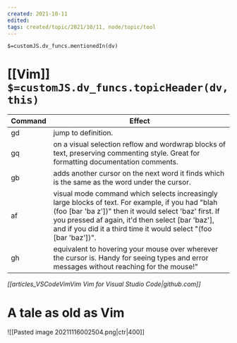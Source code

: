 ```yaml
---
created: 2021-10-11
edited: 
tags: created/topic/2021/10/11, node/topic/tool
---
```


`$=customJS.dv_funcs.mentionedIn(dv)`
# [[Vim]] `$=customJS.dv_funcs.topicHeader(dv, this)`
 

| Command | Effect                                                                                                                                                                                                                                                                                                       |
| ------- | ------------------------------------------------------------------------------------------------------------------------------------------------------------------------------------------------------------------------------------------------------------------------------------------------------------ |
| gd      | jump to definition.                                                                                                                                                                                                                                                                                          |
| gq      | on a visual selection reflow and wordwrap blocks of text, preserving commenting style. Great for formatting documentation comments.                                                                                                                                                                          |
| gb      | adds another cursor on the next word it finds which is the same as the word under the cursor.                                                                                                                                                                                                                |
| af      | visual mode command which selects increasingly large blocks of text. For example, if you had "blah (foo [bar 'ba                          z'])" then it would select 'baz' first. If you pressed af again, it'd then select [bar 'baz'], and if you did it a third time it would select "(foo [bar 'baz'])". |
| gh      | equivalent to hovering your mouse over wherever the cursor is. Handy for seeing types and error messages without reaching for the mouse!"                                                                                                                                                                    |

<cite>[[articles_VSCodeVimVim Vim for Visual Studio Code|github.com]]</cite>

# A tale as old as Vim
![[Pasted image 20211116002504.png|ctr|400]]

